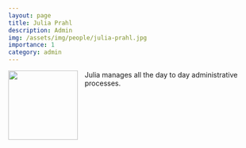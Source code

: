 ```yaml
---
layout: page
title: Julia Prahl
description: Admin
img: /assets/img/people/julia-prahl.jpg
importance: 1
category: admin
---
```


<img src="{{ page.img }}" style="float: left; width: 10em; padding-right: 1em; padding-bottom: 1em"/>

Julia manages all the day to day administrative processes.
